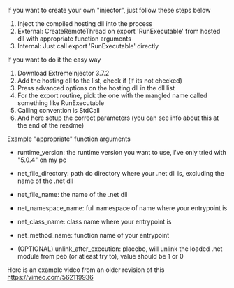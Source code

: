 If you want to create your own "injector", just follow these steps below

1. Inject the compiled hosting dll into the process
2. External: CreateRemoteThread on export 'RunExecutable' from hosted dll with appropriate function arguments
3. Internal: Just call export 'RunExecutable' directly

If you want to do it the easy way
1. Download ExtremeInjector 3.7.2
2. Add the hosting dll to the list, check if (if its not checked)
3. Press advanced options on the hosting dll in the dll list
4. For the export routine, pick the one with the mangled name called something like RunExecutable
5. Calling convention is StdCall
6. And here setup the correct parameters (you can see info about this at the end of the readme)

Example "appropriate" function arguments
*    runtime_version: the runtime version you want to use, i've only tried with "5.0.4" on my pc
*    net_file_directory: path do directory where your .net dll is, excluding the name of the .net dll
*    net_file_name: the name of the .net dll
*    net_namespace_name: full namespace of name where your entrypoint is
*    net_class_name: class name where your entrypoint is
*    net_method_name: function name of your entrypoint

*    (OPTIONAL) unlink_after_execution: placebo, will unlink the loaded .net module from peb (or atleast try to), value should be 1 or 0

Here is an example video from an older revision of this
https://vimeo.com/562119936